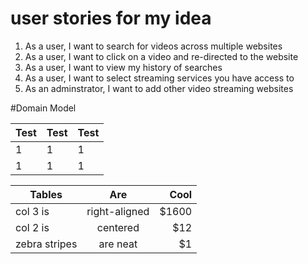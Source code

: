 # user stories for my idea

1. As a user, I want to search for videos across multiple websites
2. As a user, I want to click on a video and re-directed to the website
3. As a user, I want to view my history of searches
4. As a user, I want to select streaming services you have access to
5. As an adminstrator, I want to add other video streaming websites

#Domain Model

| Test | Test | Test |
| ---- | ---- | ---- |
| 1    | 1    | 1    |
| 1    | 1    | 1    |

| Tables        | Are           | Cool  |
| ------------- |:-------------:| -----:|
| col 3 is      | right-aligned | $1600 |
| col 2 is      | centered      |   $12 |
| zebra stripes | are neat      |    $1 |
